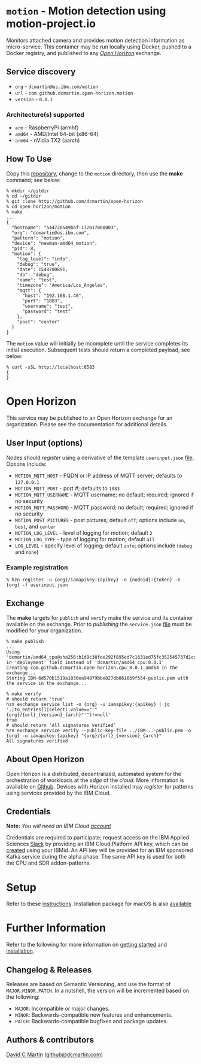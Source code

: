 # `motion` - Motion detection using motion-project.io

Monitors attached camera and provides motion detection information as micro-service.  This container may be run locally using Docker, pushed to a Docker registry, and published to any [_Open Horizon_][open-horizon] exchange.
## Service discovery
+ `org` - `dcmartin@us.ibm.com/motion`
+ `url` - `com.github.dcmartin.open-horizon.motion`
+ `version` - `0.0.1`
### Architecture(s) supported
+ `arm` - RaspberryPi (armhf)
+ `amd64` - AMD/Intel 64-bit (x86-64)
+ `arm64` - nVidia TX2 (aarch)

## How To Use

Copy this [repository][repository], change to the `motion` directory, then use the **make** command; see below:

```
% mkdir ~/gitdir
% cd ~/gitdir
% git clone http://github.com/dcmartin/open-horizon
% cd open-horizon/motion
% make
...
{
  "hostname": "544720549bbf-172017000003",
  "org": "dcmartin@us.ibm.com",
  "pattern": "motion",
  "device": "newman-amd64_motion",
  "pid": 8,
  "motion": {
    "log_level": "info",
    "debug": "true",
    "date": 1548700891,
    "db": "debug",
    "name": "test",
    "timezone": "America/Los_Angeles",
    "mqtt": {
      "host": "192.168.1.40",
      "port": "1883",
      "username": "test",
      "password": "test"
    },
    "post": "center"
  }
}

```
The `motion` value will initially be incomplete until the service completes its initial execution.  Subsequent tests should return a completed payload, see below:
```
% curl -sSL http://localhost:8583
{
}
```

# Open Horizon

This service may be published to an Open Horizon exchange for an organization.  Please see the documentation for additional details.

## User Input (options)
Nodes should _register_ using a derivative of the template `userinput.json` [file][userinput].  Options include:
+ `MOTION_MQTT_HOST` - FQDN or IP address of MQTT server; defaults to `127.0.0.1`
+ `MOTION_MQTT_PORT` - port #; defaults to `1883`
+ `MOTION_MQTT_USERNAME` - MQTT username; no default; required; ignored if no security
+ `MOTION_MQTT_PASSWORD` - MQTT password; no default; required; ignored if no security
+ `MOTION_POST_PICTURES` - post pictures; default `off`; options include `on`, `best`, and `center`
+ `MOTION_LOG_LEVEL` - level of logging for motion; default `2`
+ `MOTION_LOG_TYPE` - type of logging for motion; default `all`
+ `LOG_LEVEL` - specify level of logging; default `info`; options include (`debug` and `none`)
### Example registration
```
% hzn register -u {org}/iamapikey:{apikey} -n {nodeid}:{token} -e {org} -f userinput.json
```
## Exchange

The **make** targets for `publish` and `verify` make the service and its container available on the exchange.  Prior to _publishing_ the `service.json` [file][service-json] must be modified for your organization.
```
% make publish
...
Using 'dcmartin/amd64_cpu@sha256:b1d9c38fee292f895ed7c1631ed75fc352545737d1cd58f762a19e53d9144124' in 'deployment' field instead of 'dcmartin/amd64_cpu:0.0.1'
Creating com.github.dcmartin.open-horizon.cpu_0.0.1_amd64 in the exchange...
Storing IBM-6d570b1519a1030ea94879bbe827db0616b9f554-public.pem with the service in the exchange...
```
```
% make verify
# should return 'true'
hzn exchange service list -o {org} -u iamapikey:{apikey} | jq '.|to_entries[]|select(.value=="'"{org}/{url}_{version}_{arch}"'")!=null'
true
# should return 'All signatures verified'
hzn exchange service verify --public-key-file ../IBM-..-public.pem -o {org} -u iamapikey:{apikey} "{org}/{url}_{version}_{arch}"
All signatures verified
```
## About Open Horizon

Open Horizon is a distributed, decentralized, automated system for the orchestration of workloads at the _edge_ of the *cloud*.  More information is available on [Github][open-horizon].  Devices with Horizon installed may _register_ for patterns using services provided by the IBM Cloud.

## Credentials

**Note:** _You will need an IBM Cloud [account][ibm-registration]_

Credentials are required to participate; request access on the IBM Applied Sciences [Slack][edge-slack] by providing an IBM Cloud Platform API key, which can be [created][ibm-apikeys] using your IBMid.  An API key will be provided for an IBM sponsored Kafka service during the alpha phase.  The same API key is used for both the CPU and SDR addon-patterns.

# Setup

Refer to these [instructions][setup].  Installation package for macOS is also [available][macos-install]

# Further Information

Refer to the following for more information on [getting started][edge-fabric] and [installation][edge-install].

## Changelog & Releases

Releases are based on Semantic Versioning, and use the format
of ``MAJOR.MINOR.PATCH``. In a nutshell, the version will be incremented
based on the following:

- ``MAJOR``: Incompatible or major changes.
- ``MINOR``: Backwards-compatible new features and enhancements.
- ``PATCH``: Backwards-compatible bugfixes and package updates.

## Authors & contributors

[David C Martin][dcmartin] (github@dcmartin.com)

[userinput]: https://github.com/dcmartin/open-horizon/blob/master/motion/userinput.json
[service-json]: https://github.com/dcmartin/open-horizon/blob/master/motion/service.json
[build-json]: https://github.com/dcmartin/open-horizon/blob/master/motion/build.json
[dockerfile]: https://github.com/dcmartin/open-horizon/blob/master/motion/Dockerfile


[dcmartin]: https://github.com/dcmartin
[edge-fabric]: https://console.test.cloud.ibm.com/docs/services/edge-fabric/getting-started.html
[edge-install]: https://console.test.cloud.ibm.com/docs/services/edge-fabric/adding-devices.html
[edge-slack]: https://ibm-appsci.slack.com/messages/edge-fabric-users/
[ibm-apikeys]: https://console.bluemix.net/iam/#/apikeys
[ibm-registration]: https://console.bluemix.net/registration/
[issue]: https://github.com/dcmartin/open-horizon/issues
[macos-install]: http://pkg.bluehorizon.network/macos
[open-horizon]: http://github.com/open-horizon/
[repository]: https://github.com/dcmartin/open-horizon
[setup]: https://github.com/dcmartin/open-horizon/blob/master/setup/README.md
